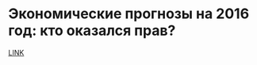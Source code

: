 # Экономические прогнозы на 2016 год: кто оказался прав?



[LINK](https://varlamov.ru/2175020.html)